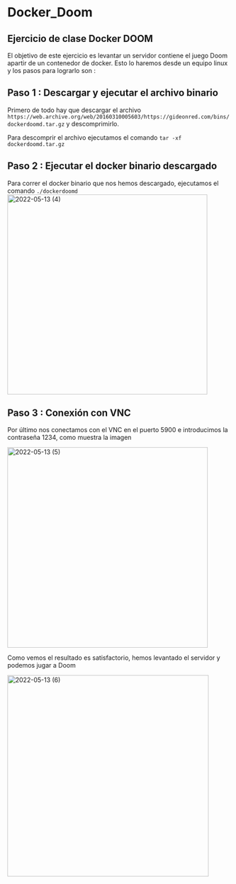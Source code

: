 # Docker_Doom
## Ejercicio de clase Docker DOOM

El objetivo de este ejercicio es levantar un servidor contiene el juego Doom apartir de un contenedor de docker. Esto lo haremos desde un equipo linux y los pasos
para lograrlo son :

## Paso 1 : Descargar y ejecutar el archivo binario 

Primero de todo hay que descargar el archivo ``https://web.archive.org/web/20160310005603/https://gideonred.com/bins/dockerdoomd.tar.gz`` y descomprimirlo.


Para descomprir el archivo ejecutamos el comando `` tar -xf dockerdoomd.tar.gz ``



## Paso 2 : Ejecutar el docker binario descargado 

Para correr el docker binario que nos hemos descargado, ejecutamos el comando ``./dockerdoomd``
<img width="451" alt="2022-05-13 (4)" src="https://user-images.githubusercontent.com/91699247/168394661-841ce5bc-1ed1-48bc-9253-2dec8fa29d2d.png">




## Paso 3 : Conexión con VNC

Por último nos conectamos con el VNC en el puerto 5900 e introducimos la contraseña 1234, como muestra la imagen 

<img width="452" alt="2022-05-13 (5)" src="https://user-images.githubusercontent.com/91699247/168394794-82e78993-aed1-44e2-9d2a-d373333a18fb.png">



Como vemos el resultado es satisfactorio, hemos levantado el servidor y podemos jugar a Doom

<img width="454" alt="2022-05-13 (6)" src="https://user-images.githubusercontent.com/91699247/168395371-940cdc27-058a-41fb-ab6a-3c62e4f919d0.png">

